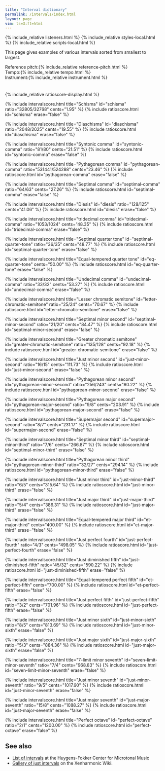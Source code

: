 ```yaml
---
title: "Interval dictionary"
permalink: /intervals/index.html
layout: page
vim: ts=3:ft=html
---
```


{% include_relative listeners.html %}
{% include_relative styles-local.html %}
{% include_relative scripts-local.html %}

This page gives examples of various intervals sorted from smallest to 
largest.

<nobr><label for="reference">Reference pitch:</label>{% include_relative reference-pitch.html %}</nobr>
<nobr><label for="tempo">Tempo:</label>{% include_relative tempo.html %}</nobr>
<nobr><label for="instrument">Instrument:</label>{% include_relative instrument.html %}</nobr>

<div style="height:10px;"></div>

{% include_relative ratioscore-display.html %}



{% include intervalscore.html
	title="Schisma"
	id="schisma"
	ratio="32805/32768"
	cents="1.95"
%}
{% include ratioscore.html id="schisma" erase="false" %}



{% include intervalscore.html
	title="Diaschisma"
	id="diaschisma"
	ratio="2048/2025"
	cents="19.55"
%}
{% include ratioscore.html id="diaschisma" erase="false" %}



{% include intervalscore.html
	title="Syntonic comma"
	id="syntonic-comma"
	ratio="81/80"
	cents="21.51"
%}
{% include ratioscore.html id="syntonic-comma" erase="false" %}



{% include intervalscore.html
	title="Pythagorean comma"
	id="pythagorean-comma"
	ratio="531441/524288"
	cents="23.46"
%}
{% include ratioscore.html id="pythagorean-comma" erase="false" %}



{% include intervalscore.html
	title="Septimal comma"
	id="septimal-comma"
	ratio="64/63"
	cents="27.26"
%}
{% include ratioscore.html id="septimal-comma" erase="false" %}



{% include intervalscore.html
	title="Diesis"
	id="diesis"
	ratio="128/125"
	cents="41.06"
%}
{% include ratioscore.html id="diesis" erase="false" %}



{% include intervalscore.html
	title="tridecimal comma"
	id="tridecimal-comma"
	ratio="1053/1024"
	cents="48.35"
%}
{% include ratioscore.html id="tridecimal-comma" erase="false" %}



{% include intervalscore.html
	title="Septimal quarter tone"
	id="septimal-quarter-tone"
	ratio="36/35"
	cents="48.77"
%}
{% include ratioscore.html id="septimal-quarter-tone" erase="false" %}



{% include intervalscore.html
	title="Equal-tempered  quarter tone"
	id="eq-quarter-tone"
	cents="50.00"
%}
{% include ratioscore.html id="eq-quarter-tone" erase="false" %}



{% include intervalscore.html
	title="Undecimal comma"
	id="undecimal-comma"
	ratio="33/32"
	cents="53.27"
%}
{% include ratioscore.html id="undecimal-comma" erase="false" %}



{% include intervalscore.html
	title="Lesser chromatic semitone"
	id="letter-chromatic-semitone"
	ratio="25/24"
	cents="70.67"
%}
{% include ratioscore.html id="letter-chromatic-semitone" erase="false" %}



{% include intervalscore.html
	title="Septimal minor second"
	id="septimal-minor-second"
	ratio="21/20"
	cents="84.47"
%}
{% include ratioscore.html id="septimal-minor-second" erase="false" %}



{% include intervalscore.html
	title="Greater chromatic semitone"
	id="greater-chromatic-semitone"
	ratio="135/128"
	cents="92.18"
%}
{% include ratioscore.html id="greater-chromatic-semitone" erase="false" %}



{% include intervalscore.html
	title="Just minor second"
	id="just-minor-second"
	ratio="16/15"
	cents="111.73"
%}
{% include ratioscore.html id="just-minor-second" erase="false" %}



{% include intervalscore.html
	title="Pythagorean minor second"
	id="pythagorean-minor-second"
	ratio="256/243"
	cents="90.22"
%}
{% include ratioscore.html id="pythagorean-minor-second" erase="false" %}



{% include intervalscore.html
	title="Pythagorean major second"
	id="pythagorean-major-second"
	ratio="9/8"
	cents="203.91"
%}
{% include ratioscore.html id="pythagorean-major-second" erase="false" %}



{% include intervalscore.html
	title="Supermajor second"
	id="supermajor-second"
	ratio="8/7"
	cents="231.17"
%}
{% include ratioscore.html id="supermajor-second" erase="false" %}



{% include intervalscore.html
	title="Septimal minor third"
	id="septimal-minor-third"
	ratio="7/6"
	cents="266.87"
%}
{% include ratioscore.html id="septimal-minor-third" erase="false" %}



{% include intervalscore.html
	title="Pythagorean minor third"
	id="pythagorean-minor-third"
	ratio="32/27"
	cents="294.14"
%}
{% include ratioscore.html id="pythagorean-minor-third" erase="false" %}



{% include intervalscore.html
	title="Just minor third"
	id="just-minor-third"
	ratio="6/5"
	cents="315.64"
%}
{% include ratioscore.html id="just-minor-third" erase="false" %}



{% include intervalscore.html
	title="Just major third"
	id="just-major-third"
	ratio="5/4"
	cents="386.31"
%}
{% include ratioscore.html id="just-major-third" erase="false" %}



{% include intervalscore.html
	title="Equal-tempered major third"
	id="et-major-third"
	cents="400.00"
%}
{% include ratioscore.html id="et-major-third" erase="false" %}



{% include intervalscore.html
	title="Just perfect fourth"
	id="just-perfect-fourth"
	ratio="4/3"
	cents="498.05"
%}
{% include ratioscore.html id="just-perfect-fourth" erase="false" %}



{% include intervalscore.html
	title="Just diminished fifth"
	id="just-diminished-fifth"
	ratio="45/32"
	cents="590.22"
%}
{% include ratioscore.html id="just-diminished-fifth" erase="false" %}



{% include intervalscore.html
	title="Equal-tempered perfect fifth"
	id="et-perfect-fifth"
	cents="700.00"
%}
{% include ratioscore.html id="et-perfect-fifth" erase="false" %}



{% include intervalscore.html
	title="Just perfect fifth"
	id="just-perfect-fifth"
	ratio="3/2"
	cents="701.96"
%}
{% include ratioscore.html id="just-perfect-fifth" erase="false" %}



{% include intervalscore.html
	title="Just minor sixth"
	id="just-minor-sixth"
	ratio="8/5"
	cents="813.69"
%}
{% include ratioscore.html id="just-minor-sixth" erase="false" %}



{% include intervalscore.html
	title="Just major sixth"
	id="just-major-sixth"
	ratio="5/3"
	cents="884.36"
%}
{% include ratioscore.html id="just-major-sixth" erase="false" %}



{% include intervalscore.html
	title="7-limit minor seventh"
	id="seven-limit-minor-seventh"
	ratio="7/4"
	cents="968.83"
%}
{% include ratioscore.html id="seven-limit-minor-seventh" erase="false" %}



{% include intervalscore.html
	title="Just minor seventh"
	id="just-minor-seventh"
	ratio="9/5"
	cents="1017.60"
%}
{% include ratioscore.html id="just-minor-seventh" erase="false" %}



{% include intervalscore.html
	title="Just major seventh"
	id="just-major-seventh"
	ratio="15/8"
	cents="1088.27"
%}
{% include ratioscore.html id="just-major-seventh" erase="false" %}



{% include intervalscore.html
	title="Perfect octave"
	id="perfect-octave"
	ratio="2/1"
	cents="1200.00"
%}
{% include ratioscore.html id="perfect-octave" erase="false" %}


<h2> See also </h2>

<ul>
<li> <a target="_blank" href="http://www.huygens-fokker.org/docs/intervals.html">List of intervals</a> at the Huygens-Fokker Center for Microtonal Music </li>
<li> <a target="_blank" href="https://en.xen.wiki/w/Gallery_of_just_intervals">Gallery of just intervals</a> on the Xenharmonic Wiki. </li>
</ul>

